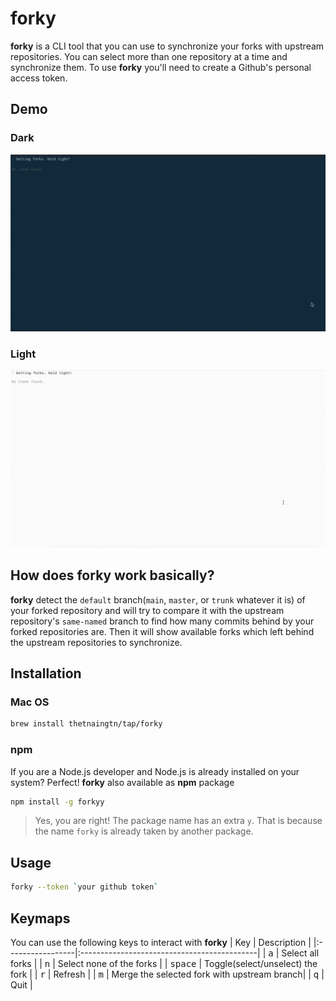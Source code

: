 # forky
**forky** is a CLI tool that you can use to synchronize your forks with upstream repositories. You can select more than one repository at a time and synchronize them. To use **forky** you'll need to create a Github's personal access token.
## Demo
### Dark
![forky-dark](./forky-dark.gif)
### Light
![forky-light](./forky-light.gif)
## How does forky work basically?
**forky** detect the `default` branch(`main`, `master`, or `trunk` whatever it is) of your forked repository and will try to compare it with the upstream repository's `same-named` branch to find how many commits behind by your forked repositories are. Then it will show available forks which left behind the upstream repositories to synchronize.
## Installation
### Mac OS
```sh
brew install thetnaingtn/tap/forky
```
### npm
If you are a Node.js developer and Node.js is already installed on your system? Perfect! **forky** also available as **npm** package
```sh
npm install -g forkyy
```
> Yes, you are right! The package name has an extra `y`. That is because the name `forky` is already taken by another package. 
## Usage
```sh
forky --token `your github token`
```
## Keymaps
You can use the following keys to interact with **forky**
| Key              | Description                                 |
|:-----------------|:--------------------------------------------|
| <kbd>a</kbd>     | Select all forks                            |
| <kbd>n</kbd>     | Select none of the forks                    |
| <kbd>space</kbd> | Toggle(select/unselect) the fork            |
| <kbd>r</kbd>     | Refresh                                     |
| <kbd>m</kbd>     | Merge the selected fork with upstream branch|
| <kbd>q</kbd>     | Quit                                        |
